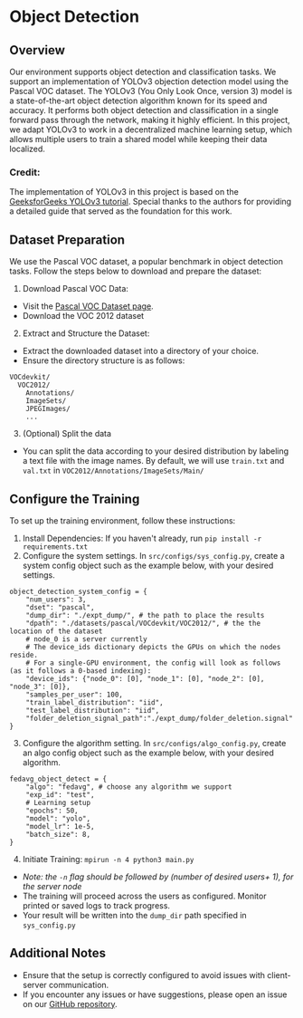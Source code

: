 # Object Detection

## Overview
Our environment supports object detection and classification tasks. We support an implementation of YOLOv3 objection detection model using the Pascal VOC dataset. The YOLOv3 (You Only Look Once, version 3) model is a state-of-the-art object detection algorithm known for its speed and accuracy. It performs both object detection and classification in a single forward pass through the network, making it highly efficient. In this project, we adapt YOLOv3 to work in a decentralized machine learning setup, which allows multiple users to train a shared model while keeping their data localized.

### Credit:
The implementation of YOLOv3 in this project is based on the [GeeksforGeeks YOLOv3 tutorial](https://www.geeksforgeeks.org/yolov3-from-scratch-using-pytorch/). Special thanks to the authors for providing a detailed guide that served as the foundation for this work.

## Dataset Preparation
We use the Pascal VOC dataset, a popular benchmark in object detection tasks. Follow the steps below to download and prepare the dataset:
1) Download Pascal VOC Data:
* Visit the [Pascal VOC Dataset page](http://host.robots.ox.ac.uk/pascal/VOC/).
* Download the VOC 2012 dataset

2) Extract and Structure the Dataset:
* Extract the downloaded dataset into a directory of your choice.
* Ensure the directory structure is as follows:
```
VOCdevkit/
  VOC2012/
    Annotations/
    ImageSets/
    JPEGImages/
    ...
```

3) (Optional) Split the data
* You can split the data according to your desired distribution by labeling a text file with the image names. By default, we will use `train.txt` and `val.txt` in `VOC2012/Annotations/ImageSets/Main/`

## Configure the Training
To set up the training environment, follow these instructions:
1) Install Dependencies: If you haven't already, run `pip install -r requirements.txt`
2) Configure the system settings. In `src/configs/sys_config.py`, create a system config object such as the example below, with your desired settings.
```
object_detection_system_config = {
    "num_users": 3, 
    "dset": "pascal",
    "dump_dir": "./expt_dump/", # the path to place the results
    "dpath": "./datasets/pascal/VOCdevkit/VOC2012/", # the the location of the dataset
    # node_0 is a server currently
    # The device_ids dictionary depicts the GPUs on which the nodes reside.
    # For a single-GPU environment, the config will look as follows (as it follows a 0-based indexing):
    "device_ids": {"node_0": [0], "node_1": [0], "node_2": [0], "node_3": [0]},
    "samples_per_user": 100, 
    "train_label_distribution": "iid",
    "test_label_distribution": "iid",
    "folder_deletion_signal_path":"./expt_dump/folder_deletion.signal"
}
```
3) Configure the algorithm setting. In `src/configs/algo_config.py`, create an algo config object such as the example below, with your desired algorithm.
```
fedavg_object_detect = {
    "algo": "fedavg", # choose any algorithm we support
    "exp_id": "test",
    # Learning setup
    "epochs": 50,
    "model": "yolo",
    "model_lr": 1e-5,
    "batch_size": 8,
}
```
4) Initiate Training: `mpirun -n 4 python3 main.py`
* *Note: the `-n` flag should be followed by (number of desired users+ 1), for the server node*
* The training will proceed across the users as configured. Monitor printed or saved logs to track progress.
* Your result will be written into the `dump_dir` path specified in `sys_config.py`

## Additional Notes
* Ensure that the setup is correctly configured to avoid issues with client-server communication.
* If you encounter any issues or have suggestions, please open an issue on our [GitHub repository](https://github.com/aidecentralized/sonar).